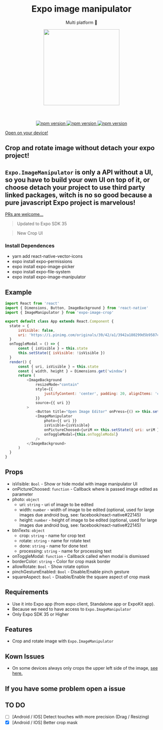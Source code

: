 <h1 align="center">Expo image manipulator</h1>
<p align="center">Multi platform 🚀</p>

<p align="center">
   <img width="250" src="https://giant.gfycat.com/ElaborateSpicyHoneycreeper.gif"/>
   <br/>
   <br/>
   <br/>
   <br/>
   <a href="https://github.com/brunon80/expo-image-crop"><img alt="npm version" src="https://badge.fury.io/js/expo-image-crop.svg"/>
   <a href="https://github.com/brunon80/expo-image-crop"><img alt="npm version" src="https://img.shields.io/badge/platform-ios%2Fandroid-blue.svg"/>
   <a href="https://github.com/brunon80/expo-image-crop"><img alt="npm version" src="https://img.shields.io/badge/license-MIT-lightgrey.svg"/>
   <p align="center">
   
  <a href="https://exp.host/@koruja/expo-image-crop">Open on your device!</a>
</p>
</a>
</p>

## Crop and rotate image without detach your expo project!
## `Expo.ImageManipulator` is only a API without a UI, so you have to build your own UI on top of it, or choose detach your project to use third party linked packages, witch is no so good because a pure javascript Expo project is marvelous!

[PRs are welcome...](https://github.com/brunon80/expo-image-crop/pulls)

>Updated to Expo SDK 35

>New Crop UI

### Install Dependences
- yarn add react-native-vector-icons
- expo install expo-permissions
- expo install expo-image-picker
- expo install expo-file-system
- expo install expo-image-manipulator

## Example

```javascript
import React from 'react'
import { Dimensions, Button, ImageBackground } from 'react-native'
import { ImageManipulator } from 'expo-image-crop'

export default class App extends React.Component {
  state = {
      isVisible: false,
      uri: 'https://i.pinimg.com/originals/39/42/a1/3942a180299d5b9587c2aa8e09d91ecf.jpg',
  }
  onToggleModal = () => {
      const { isVisible } = this.state
      this.setState({ isVisible: !isVisible })
  }
  render() {
      const { uri, isVisible } = this.state
      const { width, height } = Dimensions.get('window')
      return (
          <ImageBackground
              resizeMode="contain"
              style={{
                  justifyContent: 'center', padding: 20, alignItems: 'center', height, width, backgroundColor: 'black',
              }}
              source={{ uri }}
          >
              <Button title="Open Image Editor" onPress={() => this.setState({ isVisible: true })} />
              <ImageManipulator
                  photo={{ uri }}
                  isVisible={isVisible}
                  onPictureChoosed={uriM => this.setState({ uri: uriM })}
                  onToggleModal={this.onToggleModal}
              />
          </ImageBackground>
      )
  }
}
```

## Props
* isVisible: `Bool` - Show or hide modal with image manipulator UI
* onPictureChoosed: `function` - Callback where is passed image edited as parameter
* photo: `object`
    * uri: `string` - uri of image to be edited
    * width: `number` - width of image to be edited (optional, used for large images due android bug, see: facebook/react-native#22145)
    * height: `number` - height of image to be edited (optional, used for large images due android bug, see: facebook/react-native#22145)
* btnTexts: `object`
    * crop: `string` - name for crop text
    * rotate: `string` - name for rotate text
    * done: `string` - name for done text
    * processing: `string` - name for processing text
* onToggleModal: `function` - Callback called when modal is dismissed
* borderColor: `string` - Color for crop mask border
* allowRotate: `Bool` - Show rotate option
* pinchGestureEnabled: `Bool` - Disable/Enable pinch gesture
* squareAspect: `Bool` - Disable/Enable the square aspect of crop mask

## Requirements
* Use it into Expo app (from expo client, Standalone app or ExpoKit app).
* Because we need to have access to `Expo.ImageManipulator`
* Only Expo SDK 35 or Higher

## Features
* Crop and rotate image with `Expo.ImageManipulator`

## Kown Issues
* On some devices always only crops the upper left side of the image, [see here.](https://github.com/brunon80/expo-image-crop/issues/15)

## If you have some problem open a issue

## TO DO

- [ ] [Android / IOS] Detect touches with more precision (Drag / Resizing)
- [x] [Android / IOS] Better crop mask
